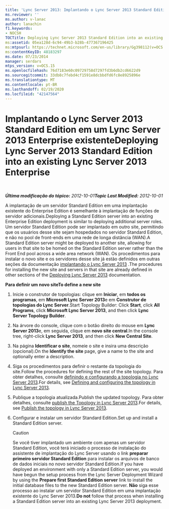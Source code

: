 ```yaml
---
title: 'Lync Server 2013: Implantando o Lync Server 2013 Standard Edition em um Lync Server 2013 Enterprise existente'
ms.reviewer: ''
ms.author: v-lanac
author: lanachin
f1.keywords:
- NOCSH
TOCTitle: Deploying Lync Server 2013 Standard Edition into an existing Lync Server 2013 Enterprise
ms:assetid: 05ea128d-6c94-49b3-b28b-477367196425
ms:mtpsurl: https://technet.microsoft.com/en-us/library/Gg398112(v=OCS.15)
ms:contentKeyID: 48183297
ms.date: 07/23/2014
manager: serdars
mtps_version: v=OCS.15
ms.openlocfilehash: 76d7183e60c09729758d7297fd3b6db2cd6622d9
ms.sourcegitcommit: 33db8c7febd4cf1591e8dcbbdfd6fc8e8925896e
ms.translationtype: MT
ms.contentlocale: pt-BR
ms.lasthandoff: 02/19/2020
ms.locfileid: "42147564"
---
```

<div data-xmlns="http://www.w3.org/1999/xhtml">

<div class="topic" data-xmlns="http://www.w3.org/1999/xhtml" data-msxsl="urn:schemas-microsoft-com:xslt" data-cs="http://msdn.microsoft.com/">

<div data-asp="https://msdn2.microsoft.com/asp">

# <a name="deploying-lync-server-2013-standard-edition-into-an-existing-lync-server-2013-enterprise"></a><span data-ttu-id="dc6d8-102">Implantando o Lync Server 2013 Standard Edition em um Lync Server 2013 Enterprise existente</span><span class="sxs-lookup"><span data-stu-id="dc6d8-102">Deploying Lync Server 2013 Standard Edition into an existing Lync Server 2013 Enterprise</span></span>

</div>

<div id="mainSection">

<div id="mainBody">

<span> </span>

<span data-ttu-id="dc6d8-103">_**Última modificação do tópico:** 2012-10-01_</span><span class="sxs-lookup"><span data-stu-id="dc6d8-103">_**Topic Last Modified:** 2012-10-01_</span></span>

<span data-ttu-id="dc6d8-104">A implantação de um servidor Standard Edition em uma implantação existente do Enterprise Edition é semelhante à implantação de funções de servidor adicionais.</span><span class="sxs-lookup"><span data-stu-id="dc6d8-104">Deploying a Standard Edition server into an existing Enterprise Edition deployment is similar to deploying additional server roles.</span></span> <span data-ttu-id="dc6d8-105">Um servidor Standard Edition pode ser implantado em outro site, permitindo que os usuários desse site sejam hospedados no servidor Standard Edition, e não no pool de front-ends em uma rede de longa distância (WAN).</span><span class="sxs-lookup"><span data-stu-id="dc6d8-105">A Standard Edition server might be deployed to another site, allowing for users in that site to be homed on the Standard Edition server rather than the Front End pool across a wide area network (WAN).</span></span> <span data-ttu-id="dc6d8-106">Os procedimentos para instalar o novo site e os servidores desse site já estão definidos em outras seções da documentação [implantando o Lync Server 2013](lync-server-2013-deploying-lync-server.md) .</span><span class="sxs-lookup"><span data-stu-id="dc6d8-106">The procedures for installing the new site and servers in that site are already defined in other sections of the [Deploying Lync Server 2013](lync-server-2013-deploying-lync-server.md) documentation.</span></span>

<div id="sectionSection0" class="section">

<span data-ttu-id="dc6d8-107">**Para definir um novo site**</span><span class="sxs-lookup"><span data-stu-id="dc6d8-107">**To define a new site**</span></span>

1.  <span data-ttu-id="dc6d8-108">Inicie o construtor de topologias: clique em **Iniciar**, em **todos os programas**, em **Microsoft Lync Server 2013**e em **Construtor de topologias do Lync Server**.</span><span class="sxs-lookup"><span data-stu-id="dc6d8-108">Start Topology Builder: Click **Start**, click **All Programs**, click **Microsoft Lync Server 2013**, and then click **Lync Server Topology Builder**.</span></span>

2.  <span data-ttu-id="dc6d8-109">Na árvore do console, clique com o botão direito do mouse em **Lync Server 2013**e, em seguida, clique em **novo site central**.</span><span class="sxs-lookup"><span data-stu-id="dc6d8-109">In the console tree, right-click **Lync Server 2013**, and then click **New Central Site**.</span></span>

3.  <span data-ttu-id="dc6d8-110">Na página **Identificar o site**, nomeie o site e insira uma descrição (opcional).</span><span class="sxs-lookup"><span data-stu-id="dc6d8-110">On the **Identify the site** page, give a name to the site and optionally enter a description.</span></span>

4.  <span data-ttu-id="dc6d8-111">Siga os procedimentos para definir o restante da topologia do site.</span><span class="sxs-lookup"><span data-stu-id="dc6d8-111">Follow the procedures for defining the rest of the site topology.</span></span> <span data-ttu-id="dc6d8-112">Para obter detalhes, consulte [definindo e configurando a topologia no Lync Server 2013](lync-server-2013-defining-and-configuring-the-topology.md).</span><span class="sxs-lookup"><span data-stu-id="dc6d8-112">For details, see [Defining and configuring the topology in Lync Server 2013](lync-server-2013-defining-and-configuring-the-topology.md).</span></span>

5.  <span data-ttu-id="dc6d8-113">Publique a topologia atualizada.</span><span class="sxs-lookup"><span data-stu-id="dc6d8-113">Publish the updated topology.</span></span> <span data-ttu-id="dc6d8-114">Para obter detalhes, consulte [publish the Topology in Lync Server 2013](lync-server-2013-publish-the-topology.md).</span><span class="sxs-lookup"><span data-stu-id="dc6d8-114">For details, see [Publish the topology in Lync Server 2013](lync-server-2013-publish-the-topology.md).</span></span>

6.  <span data-ttu-id="dc6d8-115">Configurar e instalar um servidor Standard Edition.</span><span class="sxs-lookup"><span data-stu-id="dc6d8-115">Set up and install a Standard Edition server.</span></span>
    
    <div>
    

    > [!Caution]  
    > <span data-ttu-id="dc6d8-116">Se você tiver implantado um ambiente com apenas um servidor Standard Edition, você terá iniciado o processo de instalação do assistente de implantação do Lync Server usando o link <STRONG>preparar primeiro servidor Standard Edition</STRONG> para instalar os arquivos de banco de dados iniciais no novo servidor Standard Edition.</span><span class="sxs-lookup"><span data-stu-id="dc6d8-116">If you have deployed an environment with only a Standard Edition server, you would have begun the setup process from the Lync Server Deployment Wizard by using the <STRONG>Prepare first Standard Edition server</STRONG> link to install the initial database files to the new Standard Edition server.</span></span> <span data-ttu-id="dc6d8-117"><STRONG>Não</STRONG> siga esse processo ao instalar um servidor Standard Edition em uma implantação existente do Lync Server 2013.</span><span class="sxs-lookup"><span data-stu-id="dc6d8-117"><STRONG>Do not</STRONG> follow that process when installing a Standard Edition server into an existing Lync Server 2013 deployment.</span></span>

    
    </div>

</div>

</div>

<span> </span>

</div>

</div>

</div>

